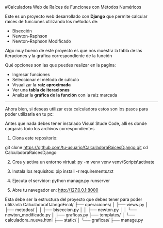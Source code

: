 #Calculadora Web de Raíces de Funciones con Métodos Numéricos

Este es un proyecto web desarrollado con **Django** que permite calcular raíces de funciones utilizando los métodos de:

- Bisección  
- Newton-Raphson  
- Newton-Raphson Modificado

Algo muy bueno de este proyecto es que nos muestra la tabla de las iteraciones y la gráfica correspondiente de la función

Qué opciones son las que puedes realizar en la pagína:
- Ingresar funciones
- Seleccionar el método de cálculo
- Visualizar la **raíz aproximada**
- Ver una **tabla de iteraciones**
- Analizar la **gráfica de la función** con la raíz marcada

---
Ahora bien, si deseas utilizar esta calculadora estos son los pasos para poder utilizarla en tu pc:

Antes que nada debes tener instalado Visual Stude Code, allí es donde cargarás todo los archivos correspondientes

1. Clona este repositorio:

git clone https://github.com/tu-usuario/CalculadoraRaicesDjango.git
cd CalculadoraRaicesDjango

2. Crea y activa un entorno virtual:
py -m venv venv
venv\Scripts\activate

3. Instala los requisitos:
pip install -r requirements.txt

4. Ejecuta el servidor:
python manage.py runserver

5. Abre tu navegador en:
http://127.0.0.1:8000

Esta debe ser la estructura del proyecto que debes tener para poder utilizarla
CalculadoraDJangoFinal/
├── operaciones/
│   ├── views.py
│   ├── metodos/
│   │   ├── biseccion.py
│   │   ├── newton.py
│   │   └── newton_modificado.py
│   ├── graficas.py
├── templates/
│   └── calculadora_nueva.html
├── static/
│   └── graficas/
├── manage.py

